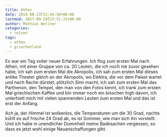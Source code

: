 ```yaml
---
title: Athen
date: 2014-08-23T22:45:50+00:00
lastmod: 2017-09-29T23:51:22+00:00
author: Mathias Wellner
categories:
  - reisen
tags:
  - athen
  - griechenland
---
```

Es war ein Tag voller neuer Erfahrungen. Ich flog zum ersten Mal nach Athen, mit einer Gruppe von ca. 20 Leuten, die ich noch nie zuvor gesehen habe, ich sah zum ersten Mal die Akropolis, ich sah zum ersten Mal dieses antike Theater gleich an der Akropolis, wo Elektra, die vor dem Palast wartet und nach Rache dürstet, plötzlich Sinn macht, ich sah zum ersten Mal das Parthenon, den Tempel, den man von den Fotos kennt, ich trank zum ersten Mal griechischen Kaffee und bin immer noch ein bisschen high davon, ich unterhielt mich mit vielen spannenden Leuten zum ersten Mal und das ist erst der Anfang. 

Ach ja, der Himmel ist wolkenlos, die Temperaturen um die 30 Grad, nachts kühlt es auf frische 24 Grad ab, es ist Sommer, wie man sich ihn vorstellt. Und ich habe in unendlicher Dummheit meine Badesachen vergessen, so dass es jetzt wohl einige Neuanschaffungen gibt.